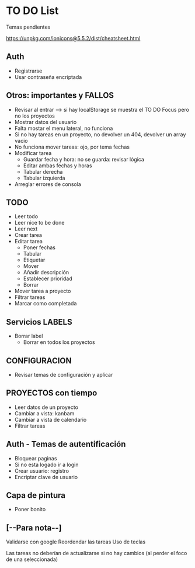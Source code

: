 # TO DO List

Temas pendientes

https://unpkg.com/ionicons@5.5.2/dist/cheatsheet.html

## Auth

- Registrarse
- Usar contraseña encriptada

## Otros: importantes y FALLOS

- Revisar al entrar --> si hay localStorage se muestra el TO DO Focus pero no los proyectos
- Mostrar datos del usuario
- Falta mostar el menu lateral, no funciona
- Si no hay tareas en un proyecto, no devolver un 404, devolver un array vacio
- No funciona mover tareas: ojo, por tema fechas
- Modificar tarea
  - Guardar fecha y hora: no se guarda: revisar lógica
  - Editar ambas fechas y horas
  - Tabular derecha
  - Tabular izquierda
- Arreglar errores de consola

## TODO

- Leer todo
- Leer nice to be done
- Leer next
- Crear tarea
- Editar tarea
  - Poner fechas
  - Tabular
  - Etiquetar
  - Mover
  - Añadir descripción
  - Establecer prioridad
  - Borrar
- Mover tarea a proyecto
- Filtrar tareas
- Marcar como completada

## Servicios LABELS

- Borrar label
  - Borrar en todos los proyectos

## CONFIGURACION

- Revisar temas de configuración y aplicar

## PROYECTOS con tiempo

- Leer datos de un proyecto
- Cambiar a vista: kanbam
- Cambiar a vista de calendario
- Filtrar tareas

## Auth - Temas de autentificación

- Bloquear paginas
- Si no esta logado ir a login
- Crear usuario: registro
- Encriptar clave de usuario

## Capa de pintura

- Poner bonito

## [--Para nota--]

Validarse con google
Reordendar las tareas
Uso de teclas

Las tareas no deberían de actualizarse si no hay cambios (al perder el foco de una seleccionada)
